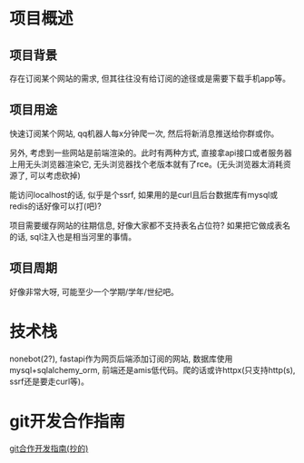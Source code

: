 # 项目概述

## 项目背景

存在订阅某个网站的需求, 但其往往没有给订阅的途径或是需要下载手机app等。

## 项目用途

快速订阅某个网站, qq机器人每x分钟爬一次, 然后将新消息推送给你群或你。

另外, 考虑到一些网站是前端渲染的。此时有两种方式, 直接拿api接口或者服务器上用无头浏览器渲染它, 无头浏览器找个老版本就有了rce。(无头浏览器太消耗资源了, 可以考虑砍掉)

能访问localhost的话, 似乎是个ssrf, 如果用的是curl且后台数据库有mysql或redis的话好像可以打(吧)?

项目需要缓存网站的往期信息, 好像大家都不支持表名占位符? 如果把它做成表名的话, sql注入也是相当河里的事情。

## 项目周期

好像非常大呀, 可能至少一个学期/学年/世纪吧。

# 技术栈

nonebot(2?), fastapi作为网页后端添加订阅的网站, 数据库使用mysql+sqlalchemy_orm, 前端还是amis低代码。爬的话或许httpx(只支持http(s), ssrf还是要走curl等)。

# git开发合作指南

[git合作开发指南(抄的)](https://github.com/subscribe-bot/subscribe_bot/blob/main/documents/git合作开发指南(抄的).md)
